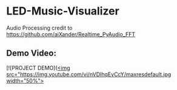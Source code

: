 # LED-Music-Visualizer

Audio Processing credit to https://github.com/aiXander/Realtime_PyAudio_FFT

## Demo Video:

[![PROJECT DEMO]([<img src="https://img.youtube.com/vi/nVDIhqEvCcY/maxresdefault.jpg width="50%">](https://youtu.be/nVDIhqEvCcY)
